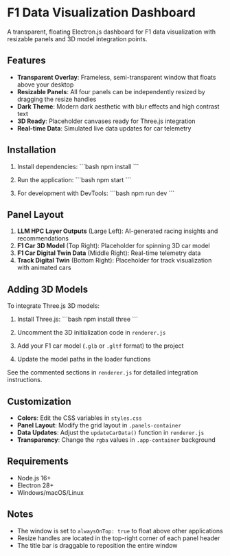 # F1 Data Visualization Dashboard

A transparent, floating Electron.js dashboard for F1 data visualization with resizable panels and 3D model integration points.

## Features

- **Transparent Overlay**: Frameless, semi-transparent window that floats above your desktop
- **Resizable Panels**: All four panels can be independently resized by dragging the resize handles
- **Dark Theme**: Modern dark aesthetic with blur effects and high contrast text
- **3D Ready**: Placeholder canvases ready for Three.js integration
- **Real-time Data**: Simulated live data updates for car telemetry

## Installation

1. Install dependencies:
\`\`\`bash
npm install
\`\`\`

2. Run the application:
\`\`\`bash
npm start
\`\`\`

3. For development with DevTools:
\`\`\`bash
npm run dev
\`\`\`

## Panel Layout

1. **LLM HPC Layer Outputs** (Large Left): AI-generated racing insights and recommendations
2. **F1 Car 3D Model** (Top Right): Placeholder for spinning 3D car model
3. **F1 Car Digital Twin Data** (Middle Right): Real-time telemetry data
4. **Track Digital Twin** (Bottom Right): Placeholder for track visualization with animated cars

## Adding 3D Models

To integrate Three.js 3D models:

1. Install Three.js:
\`\`\`bash
npm install three
\`\`\`

2. Uncomment the 3D initialization code in `renderer.js`
3. Add your F1 car model (`.glb` or `.gltf` format) to the project
4. Update the model paths in the loader functions

See the commented sections in `renderer.js` for detailed integration instructions.

## Customization

- **Colors**: Edit the CSS variables in `styles.css`
- **Panel Layout**: Modify the grid layout in `.panels-container`
- **Data Updates**: Adjust the `updateCarData()` function in `renderer.js`
- **Transparency**: Change the `rgba` values in `.app-container` background

## Requirements

- Node.js 16+
- Electron 28+
- Windows/macOS/Linux

## Notes

- The window is set to `alwaysOnTop: true` to float above other applications
- Resize handles are located in the top-right corner of each panel header
- The title bar is draggable to reposition the entire window
